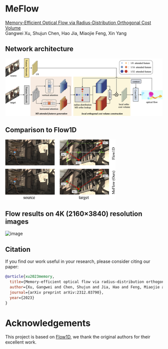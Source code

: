 # MeFlow
[Memory-Efficient Optical Flow via Radius-Distribution Orthogonal Cost Volume](https://arxiv.org/pdf/2312.03790) <br/>
Gangwei Xu, Shujun Chen, Hao Jia, Miaojie Feng, Xin Yang <br/>

## Network architecture
![image](figures/network.png)

## Comparison to Flow1D
<img src="figures/compare_flow1d.png" alt="comp" width="70%">

## Flow results on 4K (2160×3840) resolution images
![image](figures/result_4k.png)


## Citation

If you find our work useful in your research, please consider citing our paper:

```bibtex
@article{xu2023memory,
  title={Memory-efficient optical flow via radius-distribution orthogonal cost volume},
  author={Xu, Gangwei and Chen, Shujun and Jia, Hao and Feng, Miaojie and Yang, Xin},
  journal={arXiv preprint arXiv:2312.03790},
  year={2023}
}
```

# Acknowledgements

This project is based on [Flow1D](https://github.com/haofeixu/flow1d), we thank the original authors for their excellent work.
